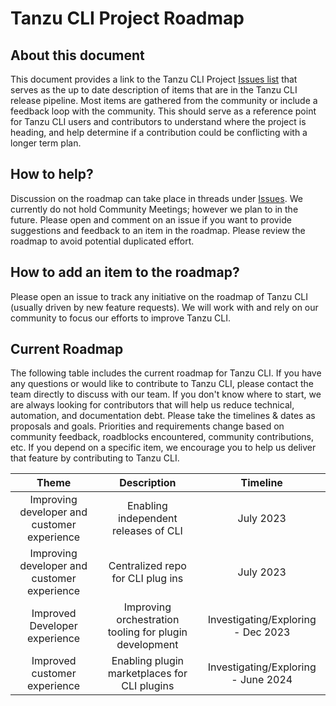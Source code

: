# Tanzu CLI Project Roadmap

## About this document

This document provides a link to the Tanzu CLI Project
[Issues list](https://github.com/vmware-tanzu/tanzu-cli/issues) that serves
as the up to date description of items that are in the Tanzu CLI release
pipeline. Most items are gathered from the community or include a feedback loop
with the community. This should serve as a reference point for Tanzu CLI users
and contributors to understand where the project is heading, and help determine
if a contribution could be conflicting with a longer term plan.

## How to help?

Discussion on the roadmap can take place in threads under
[Issues](https://github.com/vmware-tanzu/tanzu-cli/issues). We currently
do not hold Community Meetings; however we plan to in the future. Please open
and comment on an issue if you want to provide suggestions and feedback to an
item in the roadmap. Please review the roadmap to avoid potential duplicated
effort.

## How to add an item to the roadmap?

Please open an issue to track any initiative on the roadmap of Tanzu CLI
(usually driven by new feature requests). We will work with and rely on our
community to focus our efforts to improve Tanzu CLI.

## Current Roadmap

The following table includes the current roadmap for Tanzu CLI. If you have any
questions or would like to contribute to Tanzu CLI, please contact the team
directly to discuss with our team. If you don't know where to start, we are
always looking for contributors that will help us reduce technical, automation,
and documentation debt. Please take the timelines & dates as proposals and
goals. Priorities and requirements change based on community feedback,
roadblocks encountered, community contributions, etc. If you depend on a
specific item, we encourage you to help us deliver that feature by contributing
to Tanzu CLI.


|     Theme                                   | Description                               |        Timeline                     | 
|:-------------------------------------------:|:-----------------------------------------:|:-----------------------------------:|
| Improving developer and customer experience | Enabling independent releases of CLI      | July 2023                           |
| Improving developer and customer experience | Centralized repo for CLI plug ins         | July 2023                           |
| Improved Developer experience  | Improving orchestration tooling for plugin development | Investigating/Exploring - Dec 2023  |
| Improved customer experience   | Enabling plugin marketplaces for CLI plugins           | Investigating/Exploring - June 2024 |



